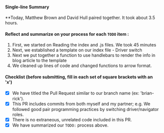 #### Single-line Summary
**Today, Matthew Brown and David Hull paired together. It took about 3.5 hours.

#### Reflect and summarize on your process for each `TODO` item :  
  1. First, we started on Reading the index and .js files. We took 45 minutes 
  2. Next, we established a template on our index file - Driver switch
  3. Next we put together a function to use handlebars to render the info in blog article to the template 
  4. We cleaned up lines of code and changed functions to arrow format. 

#### Checklist (before submitting, fill in each set of square brackets with an 'x')
- [x] We have titled the Pull Request similar to our branch name (ex: 'brian-rick'). 
- [x] This PR includes commits from both myself and my partner; e.g. We followed good pair programming practices by switching driver/navigator roles.
- [x] There is no extraneous, unrelated code included in this PR.
- [x] We have summarized our `TODO:` process above.
